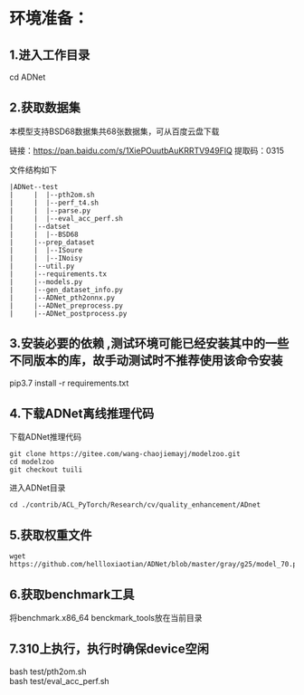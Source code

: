 # 环境准备：

## 1.进入工作目录

cd ADNet

## 2.获取数据集

本模型支持BSD68数据集共68张数据集，可从百度云盘下载

链接：https://pan.baidu.com/s/1XiePOuutbAuKRRTV949FlQ 
提取码：0315

文件结构如下

```
|ADNet--test
|     |  |--pth2om.sh
|     |  |--perf_t4.sh
|     |  |--parse.py
|     |  |--eval_acc_perf.sh
|     |--datset
|     |  |--BSD68
|     |--prep_dataset
|     |  |--ISoure
|     |  |--INoisy
|     |--util.py
|     |--requirements.tx
|     |--models.py
|     |--gen_dataset_info.py
|     |--ADNet_pth2onnx.py
|     |--ADNet_preprocess.py
|     |--ADNet_postprocess.py
```



## 3.安装必要的依赖 ,测试环境可能已经安装其中的一些不同版本的库，故手动测试时不推荐使用该命令安装

pip3.7 install -r requirements.txt  

## 4.下载ADNet离线推理代码

下载ADNet推理代码

```
git clone https://gitee.com/wang-chaojiemayj/modelzoo.git
cd modelzoo
git checkout tuili
```

进入ADNet目录

```
cd ./contrib/ACL_PyTorch/Research/cv/quality_enhancement/ADnet
```



## 5.获取权重文件  

```  
wget https://github.com/hellloxiaotian/ADNet/blob/master/gray/g25/model_70.pth
```

## 6.获取benchmark工具  

将benchmark.x86_64 benckmark_tools放在当前目录  

## 7.310上执行，执行时确保device空闲  

bash test/pth2om.sh  
bash test/eval_acc_perf.sh 
